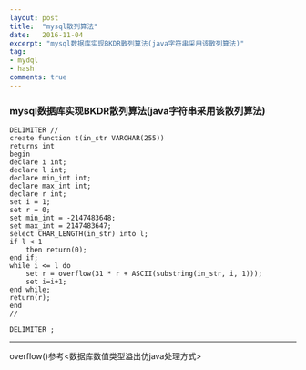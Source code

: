 ```yaml
---
layout: post
title:  "mysql散列算法"
date:   2016-11-04
excerpt: "mysql数据库实现BKDR散列算法(java字符串采用该散列算法)"
tag:
- mydql
- hash
comments: true
---
```



### mysql数据库实现BKDR散列算法(java字符串采用该散列算法)

	DELIMITER //
	create function t(in_str VARCHAR(255))
	returns int
	begin
	declare i int;
	declare l int;
	declare min_int int;
	declare max_int int;
	declare r int;
	set i = 1;
	set r = 0;
	set min_int = -2147483648;
	set max_int = 2147483647;
	select CHAR_LENGTH(in_str) into l;
	if l < 1
		then return(0);
	end if;
	while i <= l do
		set r = overflow(31 * r + ASCII(substring(in_str, i, 1)));
		set i=i+1;
	end while;
	return(r);
	end
	//

	DELIMITER ;

-----------------------------
overflow()参考<数据库数值类型溢出仿java处理方式>
